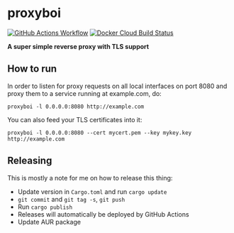 # proxyboi

[![GitHub Actions Workflow](https://github.com/svenstaro/proxyboi/workflows/Build/badge.svg)](https://github.com/svenstaro/proxyboi/actions)
[![Docker Cloud Build Status](https://img.shields.io/docker/cloud/build/svenstaro/proxyboi)](https://cloud.docker.com/repository/docker/svenstaro/proxyboi/)

**A super simple reverse proxy with TLS support**

## How to run

In order to listen for proxy requests on all local interfaces on port 8080 and proxy them to a service running at example.com, do:

    proxyboi -l 0.0.0.0:8080 http://example.com

You can also feed your TLS certificates into it:

    proxyboi -l 0.0.0.0:8080 --cert mycert.pem --key mykey.key http://example.com

## Releasing

This is mostly a note for me on how to release this thing:

- Update version in `Cargo.toml` and run `cargo update`
- `git commit` and `git tag -s`, `git push`
- Run `cargo publish`
- Releases will automatically be deployed by GitHub Actions
- Update AUR package
